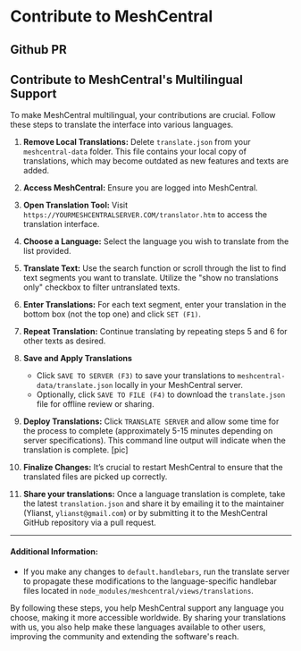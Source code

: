 # Contribute to MeshCentral 

## Github PR

## Contribute to MeshCentral's Multilingual Support

To make MeshCentral multilingual, your contributions are crucial. Follow these steps to translate the interface into various languages.

1. **Remove Local Translations:** Delete `translate.json` from your `meshcentral-data` folder. This file contains your local copy of translations, which may become outdated as new features and texts are added.

2. **Access MeshCentral:** Ensure you are logged into MeshCentral.
3. **Open Translation Tool:** Visit `https://YOURMESHCENTRALSERVER.COM/translator.htm` to access the translation interface.
4. **Choose a Language:** Select the language you wish to translate from the list provided.

5. **Translate Text:** Use the search function or scroll through the list to find text segments you want to translate. Utilize the "show no translations only" checkbox to filter untranslated texts.
6. **Enter Translations:** For each text segment, enter your translation in the bottom box (not the top one) and click `SET (F1)`.
7. **Repeat Translation:** Continue translating by repeating steps 5 and 6 for other texts as desired.

8. **Save and Apply Translations**
   - Click `SAVE TO SERVER (F3)` to save your translations to `meshcentral-data/translate.json` locally in your MeshCentral server.
   - Optionally, click `SAVE TO FILE (F4)` to download the `translate.json` file for offline review or sharing.

9. **Deploy Translations:** Click `TRANSLATE SERVER` and allow some time for the process to complete (approximately 5-15 minutes depending on server specifications). This command line output will indicate when the translation is complete.
[pic]

10. **Finalize Changes:** It’s crucial to restart MeshCentral to ensure that the translated files are picked up correctly.
11. **Share your translations:** Once a language translation is complete, take the latest `translation.json` and share it by emailing it to the maintainer (Ylianst, `ylianst@gmail.com`) or by submitting it to the MeshCentral GitHub repository via a pull request.


---

#### Additional Information:
  - If you make any changes to `default.handlebars`, run the translate server to propagate these modifications to the language-specific handlebar files located in `node_modules/meshcentral/views/translations`.

By following these steps, you help MeshCentral support any language you choose, making it more accessible worldwide. By sharing your translations with us, you also help make these languages available to other users, improving the community and extending the software's reach.

